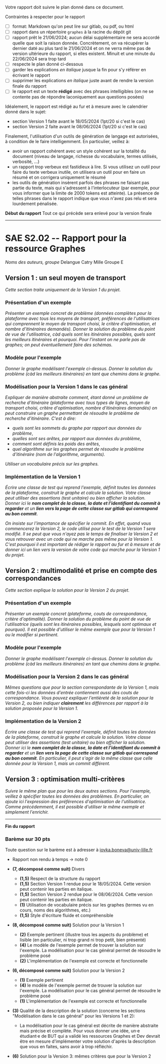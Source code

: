 Votre rapport doit suivre le plan donné dans ce document.

Contraintes à respecter pour le rapport

- [ ] format: Markdown qu'on peut lire sur gitlab, ou pdf, ou html
- [ ] rapport dans un répertoire `graphes` à la racine du dépôt git
- [ ] rapport prêt le 21/06/2024; aucun délai supplémentaire ne sera accordé quelle que soit la raison donnée. Concrètement, on va récupérer la dernier daté au plus tard le 21/06/2024 et on ne verra même pas de version ultérieure du rapport, si elles existent. Minuit et une minute du 22/06/2024 sera trop tard
- [ ] respecte le plan donné ci-dessous
- [ ] garder les explications *en italique* jusque la fin pour s'y référer en écrivant le rapport
- [ ] supprimer les explications *en italique* juste avant de rendre la version finale du rapport
- [ ] le rapport est un texte **rédigé** avec des phrases intelligibles (on ne se contente pas de répondre laconiquement aux questions posées)

Idéalement, le rapport est rédigé au fur et à mesure avec le calendrier donné dans le sujet:

- section Version 1 faite avant le 18/05/2024 (1pt/20 si c'est le cas)
- section Version 2 faite avant le 08/06/2024 (1pt/20 si c'est le cas)

Finalement, l'utilisation d'un outils de génération de langage est autorisées, à condition de le faire intelligemment. En particulier, veillez à:
- avoir un rapport cohérent avec un style cohérent sur la totalité du document (niveau de langage, richesse du vocabulaire, termes utilisés, verbosité, ...)
- un rapport trop verbeux est fastidieux à lire. Si vous utilisez un outil pour faire du texte verbeux inutile, on utilisera un outil pour en faire un résumé et on corrigera uniquement le résumé
- les outils de génération insèrent parfois des phrases ne faisant pas partie du texte, mais qui s'adressent à l'interlocuteur (par exemple, pour vous informer que la limite de 2000 tokens est atteinte). La présence de telles phrases dans le rapport indique que vous n'avez pas relu et sera lourdement pénalisée.


**Début du rapport** Tout ce qui précède sera enlevé pour la version finale

------------------------------------------

SAE S2.02 -- Rapport pour la ressource Graphes
===

*Noms des auteurs, groupe*
Delangue 
Catry
Mille
Groupe E

Version 1 : un seul moyen de transport
---

*Cette section traite uniquement de la Version 1 du projet.*


### Présentation d'un exemple

*Présenter un exemple concret de problème (données complètes pour la plateforme avec tous les moyens de transport, préférences de l'utilisatrices qui comprennent le moyen de transport choisi, le critère d'optimisation, et nombre d'itinéraires demandés).*
*Donner la solution du problème du point de vue de l'utilisatrice, càd quels sont les itinéraires possibles, quels sont les meilleurs itinéraires et pourquoi.*
*Pour l'instant on ne parle pas de graphes; on peut éventuellement faire des schémas.*



### Modèle pour l'exemple

*Donner le graphe modélisant l'exemple ci-dessus.*
*Donner la solution du problème (càd les meilleurs itinéraires) en tant que chemins dans le graphe.*

### Modélisation pour la Version 1 dans le cas général

*Expliquer de manière abstraite comment, étant donné un problème de recherche d'itinéraire (plateforme avec tous types de lignes, moyen de transport choisi, critère d'optimisation, nombre d'itinéraires demandés) on peut construire un graphe permettant de résoudre le problème de recherche d'itinéraire. C'est à dire:*
- *quels sont les sommets du graphe par rapport aux données du problème*, 
- *quelles sont ses arêtes, par rapport aux données du problème*, 
- *comment sont définis les poids des arêtes*,
- *quel algorithme sur les graphes permet de résoudre le problème d'itinéraire (nom de l'algorithme, arguments).*

*Utiliser un vocabulaire précis sur les graphes.*

### Implémentation de la Version 1

*Écrire une classe de test qui reprend l'exemple, définit toutes les données de la plateforme, construit le graphe et calcule la solution.*
*Votre classe peut utiliser des assertions (test unitaire) ou bien afficher la solution.*
*Donner ici le **nom complet de la classe**, **la date et l'identifiant du commit à regarder** et un **lien vers la page de cette classe sur gitlab qui correspond au bon commit***.

*On insiste sur l'importance de spécifier le commit. En effet, quand vous commencerez la Version 2, le code utilisé pour le test de la Version 1 sera modifié. Il se peut que vous n'ayez pas le temps de finaliser la Version 2 et vous retrouver avec un code qui ne marche pas même pour la Version 1. C'est pourquoi il est important de rédiger le rapport au fur et à mesure et de donner ici un lien vers la version de votre code qui marche pour la Version 1 du projet.*


Version 2 : multimodalité et prise en compte des correspondances
---

*Cette section explique la solution pour la Version 2 du projet.*

### Présentation d'un exemple

*Présenter un exemple concret (plateforme, couts de correspondance, critère d'optimalité).*
*Donner la solution du problème du point de vue de l'utilisatrice (quels sont les itinéraires possibles, lesquels sont optimaux et pourquoi).*
*Il est possible d'utiliser le même exemple que pour la Version 1 ou le modifier si pertinent.*

### Modèle pour l'exemple

*Donner le graphe modélisant l'exemple ci-dessus.*
*Donner la solution du problème (càd les meilleurs itinéraires) en tant que chemins dans le graphe.*

### Modélisation pour la Version 2 dans le cas général

*Mêmes questions que pour la section correspondante de la Version 1, mais cette fois-ci les données d'entrée contiennent aussi des couts de correspondance.*
*Vous pouvez expliquer l'entièreté de la solution pour la Version 2, ou bien indiquer **clairement** les différences par rapport à la solution proposée pour la Version 1.*

### Implémentation de la Version 2

*Écrire une classe de test qui reprend l'exemple, définit toutes les données de la plateforme, construit le graphe et calcule la solution.*
*Votre classe peut utiliser des assertions (test unitaire) ou bien afficher la solution.*
*Donner ici le **nom complet de la classe**, **la date et l'identifiant du commit à regarder** et un **lien vers la page de cette classe sur gitlab qui correspond au bon commit***.
*En particulier, il peut s'agir de la même classe que celle donnée pour la Version 1, mais un commit différent.*


Version 3 : optimisation multi-critères
---

*Suivre le même plan que pour les deux autres sections.*
*Pour l'exemple, veillez à spécifier toutes les données des problèmes. En particulier, on ajoute ici l'expression des préférences d'optimisation de l'utilisatrice.*
*Comme précédemment, il est possible d'utiliser le même exemple et simplement l'enrichir.*

----------------------------------------------------

**Fin du rapport**

### Barème sur 30 pts

Toute question sur le barème est à adresser à iovka.boneva@univ-lille.fr


- Rapport non rendu à temps -> note 0 
- **(7, décomposé comme suit)** Divers
  - **(1,5)** Respect de la structure du rapport
  - **(1,5)** Section Version 1 rendue pour le 18/05/2024. Cette version peut contenir les parties en italique.
  - **(1,5)** Section Version 2 rendue pour le 08/06/2024. Cette version peut contenir les parties en italique.
  - **(1)** Utilisation de vocabulaire précis sur les graphes (termes vu en cours, noms des algorithmes, etc.)
  - **(1,5)** Style d'écriture fluide et compréhensible

- **(8, décomposé comme suit)** Solution pour la Version 1
  - **(2)** Exemple pertinent (illustre tous les aspects du problème) et lisible (en particulier, ni trop grand ni trop petit, bien présenté)
  - **(4)** Le modèle de l'exemple permet de trouver la solution sur l'exemple. La modélisation pour le cas général permet de résoudre le problème posé
  - **(2)** L'implémentation de l'exemple est correcte et fonctionnelle

- **(6, décomposé comme suit)** Solution pour la Version 2
  - **(1)** Exemple pertinent
  - **(4)** le modèle de l'exemple permet de trouver la solution sur l'exemple. La modélisation pour le cas général permet de résoudre le problème posé
  - **(1)** L'implémentation de l'exemple est correcte et fonctionnelle

- **(3)** Qualité de la description de la solution (concerne les sections "Modèlisation dans le cas général" pour les Versions 1 et 2):
  - La modélisation pour le cas général est décrite de manière abstraite mais précise et complète. Pour vous donner une idée, un·e étudiant·e de BUT qui a validé les ressources Graphes et Dev devrait être en mesure d'implémenter votre solution d'après la description que vous en faites, sans avoir à trop réfléchir.

- **(6)** Solution pour la Version 3: mêmes critères que pour la Version 2
